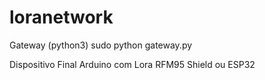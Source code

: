 # loranetwork
Gateway (python3)
  sudo python gateway.py
  
Dispositivo Final
  Arduino com Lora RFM95 Shield ou
  ESP32
  
